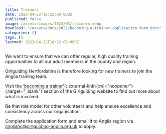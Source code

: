 ```yaml
---
title: Trainers
date: 2023-04-22T16:22:00.000Z
published: false
image: /assets/images/2023/05/trainers.webp
download: "/assets/docs/2022/becoming-a-trainer-application-form.docx"
categories: []
tags: []
lastmod: 2023-04-22T16:22:00.000Z
---
```

We want to ensure that we can offer regular, high quality training opportunities to all our adult members in the county and region.

Girlguiding Hertfordshire is therefore looking for new trainers to join the Anglia training team.

Visit the [‘becoming a trainer’](https://www.girlguiding.org.uk/making-guiding-happen/learning-and-development/helping-others-to-learn/becoming-a-trainer/){:.external-link}{:rel="noopener"}{:target="_blank"} section of the Girlguiding website to find out more about what is involved.

Be that role model for other volunteers and help ensure excellence and consistency across our organisation.

Complete the application form and email it to Anglia region via <angliahq@girlguiding-anglia.org.uk> to apply.
